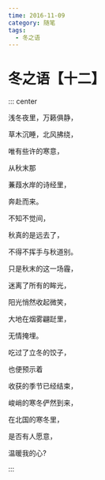 ```yaml
---
time: 2016-11-09
category: 随笔
tags:
  - 冬之语
---
```


# 冬之语【十二】

::: center

浅冬夜里，万籁俱静，

草木沉睡，北风拂绕，

唯有些许的寒意，

从秋末那

蒹葭水岸的诗经里，

奔赴而来。

不知不觉间，

秋真的是远去了，

不得不挥手与秋道别。

只是秋末的这一场霾，

迷离了所有的眸光，

阳光悄然收起微笑，

大地在烟雾翩跹里，

无情掩埋。

吃过了立冬的饺子，

也便预示着

收获的季节已经结束，

峻峭的寒冬俨然到来，

在北国的寒冬里，

是否有人愿意，

温暖我的心?

:::
